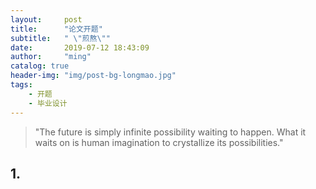 ```yaml
---
layout:     post
title:      "论文开题"
subtitle:   " \"煎熬\""
date:       2019-07-12 18:43:09
author:     "ming"
catalog: true
header-img: "img/post-bg-longmao.jpg"
tags:
    - 开题
    - 毕业设计
---
```


> "The future is simply infinite possibility waiting to happen. What it waits on is human imagination to crystallize its possibilities."

## 1.